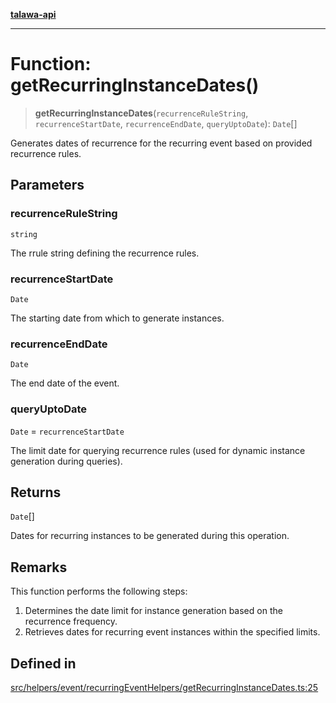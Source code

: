[**talawa-api**](../../../../../README.md)

***

# Function: getRecurringInstanceDates()

> **getRecurringInstanceDates**(`recurrenceRuleString`, `recurrenceStartDate`, `recurrenceEndDate`, `queryUptoDate`): `Date`[]

Generates dates of recurrence for the recurring event based on provided recurrence rules.

## Parameters

### recurrenceRuleString

`string`

The rrule string defining the recurrence rules.

### recurrenceStartDate

`Date`

The starting date from which to generate instances.

### recurrenceEndDate

`Date`

The end date of the event.

### queryUptoDate

`Date` = `recurrenceStartDate`

The limit date for querying recurrence rules (used for dynamic instance generation during queries).

## Returns

`Date`[]

Dates for recurring instances to be generated during this operation.

## Remarks

This function performs the following steps:
1. Determines the date limit for instance generation based on the recurrence frequency.
2. Retrieves dates for recurring event instances within the specified limits.

## Defined in

[src/helpers/event/recurringEventHelpers/getRecurringInstanceDates.ts:25](https://github.com/Suyash878/talawa-api/blob/095e6964ce2a06c1c30d1acf81b6162203f1db91/src/helpers/event/recurringEventHelpers/getRecurringInstanceDates.ts#L25)
